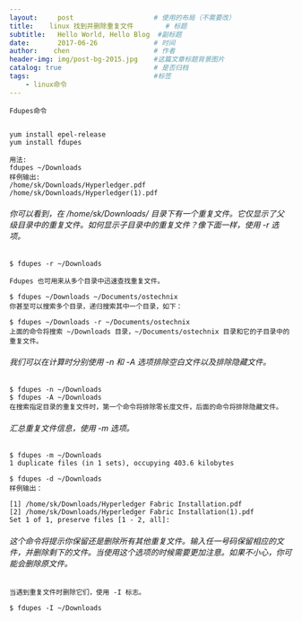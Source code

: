 ```yaml
---
layout:     post                    # 使用的布局（不需要改）
title:    linux 找到并删除重复文件        # 标题 
subtitle:   Hello World, Hello Blog  #副标题
date:       2017-06-26              # 时间
author:    chen                     # 作者
header-img: img/post-bg-2015.jpg    #这篇文章标题背景图片
catalog: true                       # 是否归档
tags:                               #标签
    - linux命令
---
```




```
Fdupes命令


yum install epel-release
yum install fdupes

用法:
fdupes ~/Downloads
样例输出:
/home/sk/Downloads/Hyperledger.pdf
/home/sk/Downloads/Hyperledger(1).pdf
```


###### 你可以看到，在 /home/sk/Downloads/ 目录下有一个重复文件。它仅显示了父级目录中的重复文件。如何显示子目录中的重复文件？像下面一样，使用 -r 选项。


```
$ fdupes -r ~/Downloads

Fdupes 也可用来从多个目录中迅速查找重复文件。

$ fdupes ~/Downloads ~/Documents/ostechnix
你甚至可以搜索多个目录，递归搜索其中一个目录，如下：

$ fdupes ~/Downloads -r ~/Documents/ostechnix
上面的命令将搜索 ~/Downloads 目录，~/Documents/ostechnix 目录和它的子目录中的重复文件。
```



###### 我们可以在计算时分别使用 -n 和 -A 选项排除空白文件以及排除隐藏文件。


```
$ fdupes -n ~/Downloads
$ fdupes -A ~/Downloads
在搜索指定目录的重复文件时，第一个命令将排除零长度文件，后面的命令将排除隐藏文件。
```


###### 汇总重复文件信息，使用 -m 选项。


```
$ fdupes -m ~/Downloads
1 duplicate files (in 1 sets), occupying 403.6 kilobytes

$ fdupes -d ~/Downloads
样例输出：

[1] /home/sk/Downloads/Hyperledger Fabric Installation.pdf
[2] /home/sk/Downloads/Hyperledger Fabric Installation(1).pdf
Set 1 of 1, preserve files [1 - 2, all]:
```


###### 这个命令将提示你保留还是删除所有其他重复文件。输入任一号码保留相应的文件，并删除剩下的文件。当使用这个选项的时候需要更加注意。如果不小心，你可能会删除原文件。



```
当遇到重复文件时删除它们，使用 -I 标志。

$ fdupes -I ~/Downloads
```




